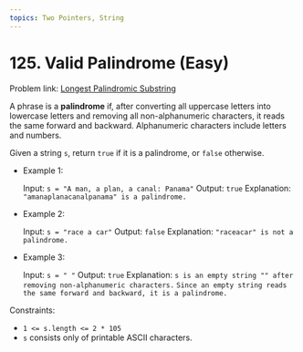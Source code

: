 ```yaml
---
topics: Two Pointers, String
---
```


# 125. Valid Palindrome (Easy)

Problem link: [Longest Palindromic Substring](https://leetcode.com/problems/valid-palindrome/description/)

A phrase is a **palindrome** if, after converting all uppercase letters into lowercase letters and removing all non-alphanumeric characters, it reads the same forward and backward. Alphanumeric characters include letters and numbers.

Given a string `s`, return `true` if it is a palindrome, or `false` otherwise.

- Example 1:

  Input: `s = "A man, a plan, a canal: Panama"`
  Output: `true`
  Explanation: `"amanaplanacanalpanama" is a palindrome.`

- Example 2:

  Input: `s = "race a car"`
  Output: `false`
  Explanation: `"raceacar" is not a palindrome.`

- Example 3:

  Input: `s = " "`
  Output: `true`
  Explanation: `s is an empty string "" after removing non-alphanumeric characters.`
  `Since an empty string reads the same forward and backward, it is a palindrome.`

Constraints:

- `1 <= s.length <= 2 * 105`
- `s` consists only of printable ASCII characters.
